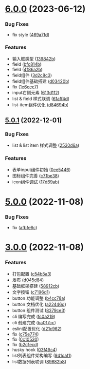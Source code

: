 # [6.0.0](https://github.com/aidalee/soda-ui/compare/v5.0.1...v6.0.0) (2023-06-12)


### Bug Fixes

* fix style ([469a7fd](https://github.com/aidalee/soda-ui/commit/469a7fd31cf7ad8522da4f3706de7c097afb4255))


### Features

* 输入框类型 ([139842b](https://github.com/aidalee/soda-ui/commit/139842baf6855a12513b0881cbd95d429f6f60e4))
* field ([bfc814b](https://github.com/aidalee/soda-ui/commit/bfc814b508aef646409a92d48336167065f98bae))
* field ([4f86a2b](https://github.com/aidalee/soda-ui/commit/4f86a2bf474090b806e6fc4a16a76ec9cc61928e))
* field组件 ([3d2c8c3](https://github.com/aidalee/soda-ui/commit/3d2c8c39b5390eb4ee5d962fd279c2e95f452365))
* field组件基础搭建 ([d03420b](https://github.com/aidalee/soda-ui/commit/d03420befdbb2c570d619c801c5719a44ceaea14))
* fix ([1e6eee7](https://github.com/aidalee/soda-ui/commit/1e6eee70db72506cf1e4269371bed69eab944299))
* input右侧元素 ([613d112](https://github.com/aidalee/soda-ui/commit/613d112359520935a12456bf11fa234713d45b59))
* list & field 样式联调 ([61aff4d](https://github.com/aidalee/soda-ui/commit/61aff4d266a5a46f180ee4b81adfe50ee054a235))
* list-item组件优化 ([d84694b](https://github.com/aidalee/soda-ui/commit/d84694ba98d7118e5c1b80a16adcc279262e8cc7))



## [5.0.1](https://github.com/aidalee/soda-ui/compare/v5.0.0...v5.0.1) (2022-12-01)


### Bug Fixes

* list & list item 样式调整 ([2530d6a](https://github.com/aidalee/soda-ui/commit/2530d6a5a8b882e0cb320c95f283d99bcc5817f8))


### Features

* 表单input组件初始 ([0ee5446](https://github.com/aidalee/soda-ui/commit/0ee5446efc2b4281895c74a5a64a93550e96709c))
* 图标组件完善 ([c71be38](https://github.com/aidalee/soda-ui/commit/c71be38fed8ecec452f707d940327ff39a2e1d19))
* icon组件调试 ([17d69ab](https://github.com/aidalee/soda-ui/commit/17d69aba2b2e40583f3ab8972bf5509811d11476))



# [5.0.0](https://github.com/aidalee/soda-ui/compare/v3.0.0...v5.0.0) (2022-11-08)


### Bug Fixes

* fix ([afbfe6c](https://github.com/aidalee/soda-ui/commit/afbfe6c452d7e222f4a6546455bfc6273e649d68))



# [3.0.0](https://github.com/aidalee/soda-ui/compare/58912cb9d68ec2db05fdc901b3a8db62d3ab44a0...v3.0.0) (2022-11-08)


### Features

* 打包配置 ([c54b5a3](https://github.com/aidalee/soda-ui/commit/c54b5a369d0d1f780b874fdb8dca3cef7e16ad05))
* 发布 ([d045d84](https://github.com/aidalee/soda-ui/commit/d045d8491b8085fd3ad203f8d8f1d42613ce7106))
* 基础框架搭建 ([58912cb](https://github.com/aidalee/soda-ui/commit/58912cb9d68ec2db05fdc901b3a8db62d3ab44a0))
* 文字按钮 ([c7196d1](https://github.com/aidalee/soda-ui/commit/c7196d1d523ba844a0a0ef25a673df3e75c1328f))
* button 功能调整 ([b4cc78a](https://github.com/aidalee/soda-ui/commit/b4cc78a5a9f4c0af3adcc547b502e78179606695))
* button 文档优化 ([a22446d](https://github.com/aidalee/soda-ui/commit/a22446d53e71851adb8c03d23fdb2290aee7591a))
* button 组件测试 ([8379ce3](https://github.com/aidalee/soda-ui/commit/8379ce365321877a22004e6757b0be8782163163))
* cli 编写完成 ([fc0a219](https://github.com/aidalee/soda-ui/commit/fc0a21946a8ad541ec9556c9fb233b043f778ea9))
* cli 创建完成 ([ba017cc](https://github.com/aidalee/soda-ui/commit/ba017cc4efe0bb82af5d5497bf629a301fa282d8))
* eslint配置优化 ([d21c962](https://github.com/aidalee/soda-ui/commit/d21c962a37b34955b116ed72cb959fe03807d0d4))
* fix ([c75e774](https://github.com/aidalee/soda-ui/commit/c75e7748e2a3f98e37b9b9132f9e16421dfc5e94))
* fix ([0c10530](https://github.com/aidalee/soda-ui/commit/0c10530c283011120526f3ed71c6cd9d04bf8920))
* fix ([b2c1ecd](https://github.com/aidalee/soda-ui/commit/b2c1ecda904dc28ce406d9273754de6f83a3308b))
* husky hook ([03f49c4](https://github.com/aidalee/soda-ui/commit/03f49c4eaa0da1729ffc742b7665811d3e7b8d9d))
* list列表组件架构编写 ([941caf1](https://github.com/aidalee/soda-ui/commit/941caf1fd349b3f1fbfbe8acca8c8f454c76174f))
* list数据列表联调 ([89882b8](https://github.com/aidalee/soda-ui/commit/89882b8b5e45d638c0d66bbea7d0f66047a8eba9))



